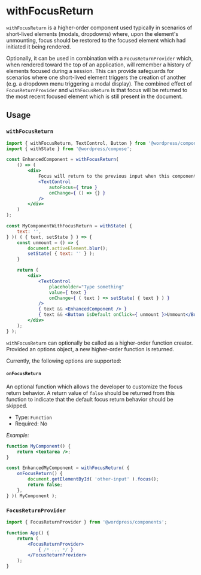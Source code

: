 # withFocusReturn

`withFocusReturn` is a higher-order component used typically in scenarios of short-lived elements (modals, dropdowns) where, upon the element's unmounting, focus should be restored to the focused element which had initiated it being rendered.

Optionally, it can be used in combination with a `FocusReturnProvider` which, when rendered toward the top of an application, will remember a history of elements focused during a session. This can provide safeguards for scenarios where one short-lived element triggers the creation of another (e.g. a dropdown menu triggering a modal display). The combined effect of `FocusReturnProvider` and `withFocusReturn` is that focus will be returned to the most recent focused element which is still present in the document.

## Usage

### `withFocusReturn`

```jsx
import { withFocusReturn, TextControl, Button } from '@wordpress/components';
import { withState } from '@wordpress/compose';

const EnhancedComponent = withFocusReturn(
	() => (
		<div>
			Focus will return to the previous input when this component is unmounted
			<TextControl
				autoFocus={ true }
				onChange={ () => {} }
			/>
		</div>
	)
);

const MyComponentWithFocusReturn = withState( {
	text: '',
} )( ( { text, setState } ) => {
	const unmount = () => {
		document.activeElement.blur();
		setState( { text: '' } );
	}

	return (
		<div>
			<TextControl
				placeholder="Type something"
				value={ text }
				onChange={ ( text ) => setState( { text } ) }
			/>
			{ text && <EnhancedComponent /> }
			{ text && <Button isDefault onClick={ unmount }>Unmount</Button> }
		</div>
	);
} ); 
```

`withFocusReturn` can optionally be called as a higher-order function creator. Provided an options object, a new higher-order function is returned.

Currently, the following options are supported:

#### `onFocusReturn`

An optional function which allows the developer to customize the focus return behavior. A return value of `false` should be returned from this function to indicate that the default focus return behavior should be skipped.

- Type: `Function`
- Required: No

_Example:_

```jsx
function MyComponent() {
	return <textarea />;
}

const EnhancedMyComponent = withFocusReturn( {
	onFocusReturn() {
		document.getElementById( 'other-input' ).focus();
		return false;
	},
} )( MyComponent );
```

### `FocusReturnProvider`

```jsx
import { FocusReturnProvider } from '@wordpress/components';

function App() {
	return (
		<FocusReturnProvider>
			{ /* ... */ }
		</FocusReturnProvider>
	);
}
```

